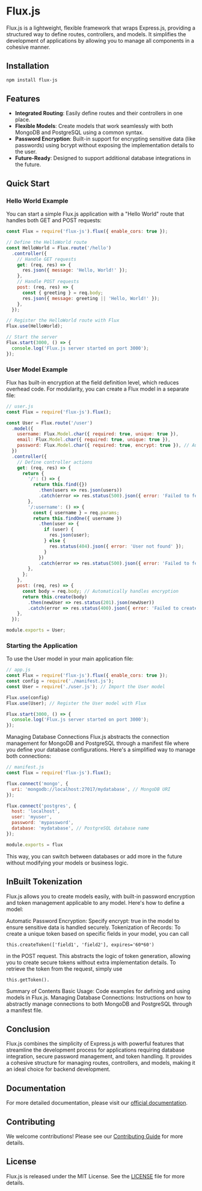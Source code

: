 # Flux.js

Flux.js is a lightweight, flexible framework that wraps Express.js, providing a structured way to define routes, controllers, and models. It simplifies the development of applications by allowing you to manage all components in a cohesive manner.

## Installation

```bash
npm install flux-js
```

## Features

- **Integrated Routing**: Easily define routes and their controllers in one place.
- **Flexible Models**: Create models that work seamlessly with both MongoDB and PostgreSQL using a common syntax.
- **Password Encryption**: Built-in support for encrypting sensitive data (like passwords) using bcrypt without exposing the implementation details to the user.
- **Future-Ready**: Designed to support additional database integrations in the future.

## Quick Start

### Hello World Example

You can start a simple Flux.js application with a "Hello World" route that handles both GET and POST requests:

```javascript
const Flux = require('flux-js').flux({ enable_cors: true });

// Define the HelloWorld route
const HelloWorld = Flux.route('/hello')
  .controller({
    // Handle GET requests
    get: (req, res) => {
      res.json({ message: 'Hello, World!' });
    },
    // Handle POST requests
    post: (req, res) => {
      const { greeting } = req.body;
      res.json({ message: greeting || 'Hello, World!' });
    },
  });

// Register the HelloWorld route with Flux
Flux.use(HelloWorld);

// Start the server
Flux.start(3000, () => {
  console.log('Flux.js server started on port 3000');
});
```

### User Model Example

Flux has built-in encryption at the field definition level, which reduces overhead code. For modularity, you can create a Flux model in a separate file:

```javascript
// user.js
const Flux = require('flux-js').flux();

const User = Flux.route('/user')
  .model({
    username: Flux.Model.char({ required: true, unique: true }),
    email: Flux.Model.char({ required: true, unique: true }),
    password: Flux.Model.char({ required: true, encrypt: true }), // Automatically encrypted
  })
  .controller({
    // Define controller actions
    get: (req, res) => {
      return {
        '/': () => {
          return this.find({})
            .then(users => res.json(users))
            .catch(error => res.status(500).json({ error: 'Failed to fetch users' }));
        },
        '/:username': () => {
          const { username } = req.params;
          return this.findOne({ username })
            .then(user => {
              if (user) {
                res.json(user);
              } else {
                res.status(404).json({ error: 'User not found' });
              }
            })
            .catch(error => res.status(500).json({ error: 'Failed to fetch user' }));
        },
      };
    },
    post: (req, res) => {
      const body = req.body; // Automatically handles encryption
      return this.create(body)
        .then(newUser => res.status(201).json(newUser))
        .catch(error => res.status(400).json({ error: 'Failed to create user' }));
    },
  });

module.exports = User;
```

### Starting the Application

To use the User model in your main application file:

```javascript
// app.js
const Flux = require('flux-js').flux({ enable_cors: true });
const config = require('./manifest.js');
const User = require('./user.js'); // Import the User model

Flux.use(config)
Flux.use(User); // Register the User model with Flux

Flux.start(3000, () => {
  console.log('Flux.js server started on port 3000');
});
```

Managing Database Connections
Flux.js abstracts the connection management for MongoDB and PostgreSQL through a manifest file where you define your database configurations. Here's a simplified way to manage both connections:

```javascript
// manifest.js
const flux = require('flux-js').flux();

flux.connect('mongo', {
  uri: 'mongodb://localhost:27017/mydatabase', // MongoDB URI
});

flux.connect('postgres', {
  host: 'localhost',
  user: 'myuser',
  password: 'mypassword',
  database: 'mydatabase', // PostgreSQL database name
});

module.exports = flux
```
This way, you can switch between databases or add more in the future without modifying your models or business logic.

## InBuilt Tokenization

Flux.js allows you to create models easily, with built-in password encryption and token management applicable to any model. Here's how to define a model:

Automatic Password Encryption: Specify encrypt: true in the model to ensure sensitive data is handled securely.
Tokenization of Records: To create a unique token based on specific fields in your model, you can call 
```
this.createToken(['field1', 'field2'], expires='60*60')
```
in the POST request. This abstracts the logic of token generation, allowing you to create secure tokens without extra implementation details. 
To retrieve the token from the request, simply use 
```
this.getToken().
```

Summary of Contents
Basic Usage: Code examples for defining and using models in Flux.js.
Managing Database Connections: Instructions on how to abstractly manage connections to both MongoDB and PostgreSQL through a manifest file.

## Conclusion
Flux.js combines the simplicity of Express.js with powerful features that streamline the development process for applications requiring database integration, secure password management, and token handling. It provides a cohesive structure for managing routes, controllers, and models, making it an ideal choice for backend development.

## Documentation

For more detailed documentation, please visit our [official documentation](https://example.com/flux-js-docs).

## Contributing

We welcome contributions! Please see our [Contributing Guide](https://example.com/contributing) for more details.

## License

Flux.js is released under the MIT License. See the [LICENSE](https://example.com/license) file for more details.
